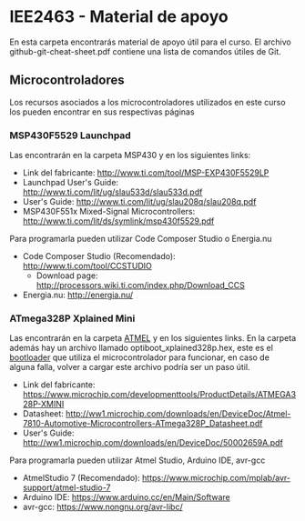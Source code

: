 # IEE2463 - Material de apoyo

En esta carpeta encontrarás material de apoyo útil para el curso. El archivo github-git-cheat-sheet.pdf contiene una lista de comandos útiles de Git.

## Microcontroladores

Los recursos asociados a los microcontroladores utilizados en este curso los pueden encontrar en sus respectivas páginas

### MSP430F5529 Launchpad

Las encontrarán en la carpeta MSP430 y en los siguientes links:

- Link del fabricante: http://www.ti.com/tool/MSP-EXP430F5529LP
- Launchpad User's Guide: http://www.ti.com/lit/ug/slau533d/slau533d.pdf
- User's Guide: http://www.ti.com/lit/ug/slau208q/slau208q.pdf
- MSP430F551x Mixed-Signal Microcontrollers: http://www.ti.com/lit/ds/symlink/msp430f5529.pdf

Para programarla pueden utilizar Code Composer Studio o Energia.nu
- Code Composer Studio (Recomendado): http://www.ti.com/tool/CCSTUDIO
	- Download page: http://processors.wiki.ti.com/index.php/Download_CCS
- Energia.nu: http://energia.nu/

### ATmega328P Xplained Mini 

Las encontrarán en la carpeta [ATMEL](s) y en los siguientes links. En la carpeta además hay un archivo llamado optiboot_xplained328p.hex, este es el [bootloader](https://www.engineersgarage.com/tutorials/bootloader-how-to-program-use-bootloader) que utiliza el microcontrolador para funcionar, en caso de alguna falla, volver a cargar este archivo podría ser un paso útil. 

- Link del fabricante: https://www.microchip.com/developmenttools/ProductDetails/ATMEGA328P-XMINI
- Datasheet: http://ww1.microchip.com/downloads/en/DeviceDoc/Atmel-7810-Automotive-Microcontrollers-ATmega328P_Datasheet.pdf
- User's Guide: http://ww1.microchip.com/downloads/en/DeviceDoc/50002659A.pdf

Para programarla pueden utilizar Atmel Studio, Arduino IDE, avr-gcc
- AtmelStudio 7 (Recomendado): https://www.microchip.com/mplab/avr-support/atmel-studio-7
- Arduino IDE: https://www.arduino.cc/en/Main/Software
- avr-gcc: https://www.nongnu.org/avr-libc/
